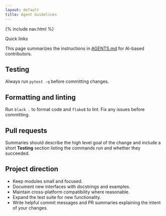 ```yaml
---
layout: default
title: Agent Guidelines
---
```


{% include nav.html %}

<div id="toc">
  <p class="toc-title">Quick links</p>
</div>

This page summarizes the instructions in [AGENTS.md](../AGENTS.md) for AI-based contributors.

## Testing

Always run `pytest -q` before committing changes.

## Formatting and linting

Run `black .` to format code and `flake8` to lint. Fix any issues before committing.

## Pull requests

Summaries should describe the high level goal of the change and include a short **Testing** section listing the commands run and whether they succeeded.

## Project direction

- Keep modules small and focused.
- Document new interfaces with docstrings and examples.
- Maintain cross-platform compatibility where reasonable.
- Expand the test suite for new functionality.
- Write helpful commit messages and PR summaries explaining the intent of your changes.

